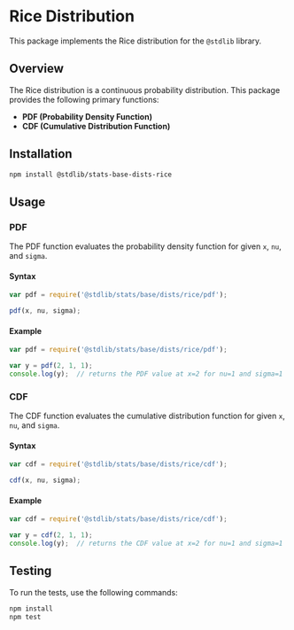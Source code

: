 # Rice Distribution

This package implements the Rice distribution for the `@stdlib` library.

## Overview

The Rice distribution is a continuous probability distribution. This package provides the following primary functions:

- **PDF (Probability Density Function)**
- **CDF (Cumulative Distribution Function)**

## Installation

```bash
npm install @stdlib/stats-base-dists-rice
```

## Usage

### PDF

The PDF function evaluates the probability density function for given `x`, `nu`, and `sigma`.

#### Syntax

```javascript
var pdf = require('@stdlib/stats/base/dists/rice/pdf');

pdf(x, nu, sigma);
```

#### Example

```javascript
var pdf = require('@stdlib/stats/base/dists/rice/pdf');

var y = pdf(2, 1, 1);
console.log(y);  // returns the PDF value at x=2 for nu=1 and sigma=1
```

### CDF

The CDF function evaluates the cumulative distribution function for given `x`, `nu`, and `sigma`.

#### Syntax

```javascript
var cdf = require('@stdlib/stats/base/dists/rice/cdf');

cdf(x, nu, sigma);
```

#### Example

```javascript
var cdf = require('@stdlib/stats/base/dists/rice/cdf');

var y = cdf(2, 1, 1);
console.log(y);  // returns the CDF value at x=2 for nu=1 and sigma=1
```

## Testing

To run the tests, use the following commands:

```bash
npm install
npm test
```



